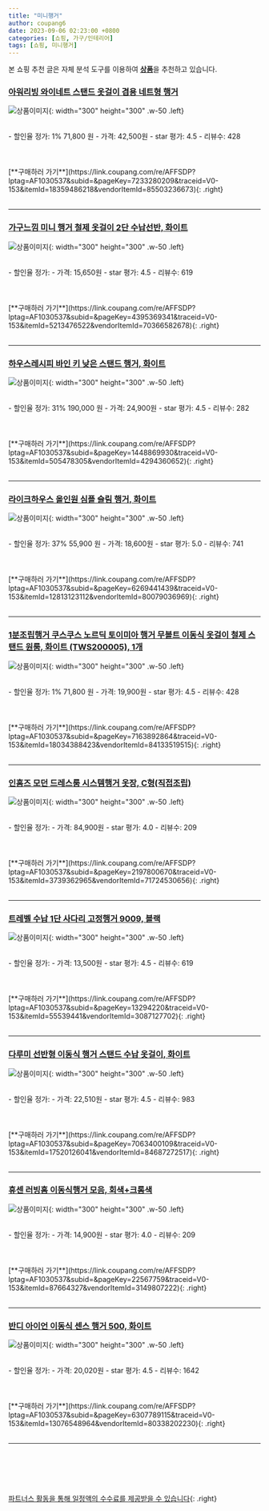 ```yaml
---
title: "미니행거"
author: coupang6
date: 2023-09-06 02:23:00 +0800
categories: [쇼핑, 가구/인테리어]
tags: [쇼핑, 미니행거]
---
```


본 쇼핑 추천 글은 자체 분석 도구를 이용하여 [**상품**](https://link.coupang.com/a/bao1ui)을 추천하고 있습니다.

### [아워리빙 와이네트 스탠드 옷걸이 겸용 네트형 행거](https://link.coupang.com/re/AFFSDP?lptag=AF1030537&subid=&pageKey=7233280209&traceid=V0-153&itemId=18359486218&vendorItemId=85503236673)

![상품이미지](https://thumbnail6.coupangcdn.com/thumbnails/remote/230x230ex/image/vendor_inventory/a9f6/c6cf67c35f8d5d07ba663a6068166c85a2eef48d50054d5d31dd715eb56b.jpg){: width="300" height="300" .w-50 .left}


<br>
- 할인율 정가: 1%  71,800   원
- 가격: 42,500원
- star 평가: 4.5
- 리뷰수: 428
<br>
<br>
<br>
<br>
[**구매하러 가기**](https://link.coupang.com/re/AFFSDP?lptag=AF1030537&subid=&pageKey=7233280209&traceid=V0-153&itemId=18359486218&vendorItemId=85503236673){: .right}
<br>
<br>

---

### [가구느낌 미니 행거 철제 옷걸이 2단 수납선반, 화이트](https://link.coupang.com/re/AFFSDP?lptag=AF1030537&subid=&pageKey=4395369341&traceid=V0-153&itemId=5213476522&vendorItemId=70366582678)

![상품이미지](https://thumbnail7.coupangcdn.com/thumbnails/remote/230x230ex/image/retail/images/2020/03/10/19/7/aeb739c6-4274-4d38-9d0b-460a858276cf.jpg){: width="300" height="300" .w-50 .left}


<br>
- 할인율 정가: 
- 가격: 15,650원
- star 평가: 4.5
- 리뷰수: 619
<br>
<br>
<br>
<br>
[**구매하러 가기**](https://link.coupang.com/re/AFFSDP?lptag=AF1030537&subid=&pageKey=4395369341&traceid=V0-153&itemId=5213476522&vendorItemId=70366582678){: .right}
<br>
<br>

---

### [하우스레시피 바인 키 낮은 스탠드 행거, 화이트](https://link.coupang.com/re/AFFSDP?lptag=AF1030537&subid=&pageKey=1448869930&traceid=V0-153&itemId=505478305&vendorItemId=4294360652)

![상품이미지](https://thumbnail6.coupangcdn.com/thumbnails/remote/230x230ex/image/retail/images/2507843903268219-3f008efb-aab5-446a-86ab-17a4612efa83.jpg){: width="300" height="300" .w-50 .left}


<br>
- 할인율 정가: 31%  190,000   원
- 가격: 24,900원
- star 평가: 4.5
- 리뷰수: 282
<br>
<br>
<br>
<br>
[**구매하러 가기**](https://link.coupang.com/re/AFFSDP?lptag=AF1030537&subid=&pageKey=1448869930&traceid=V0-153&itemId=505478305&vendorItemId=4294360652){: .right}
<br>
<br>

---

### [라이크하우스 올인원 심플 슬림 행거, 화이트](https://link.coupang.com/re/AFFSDP?lptag=AF1030537&subid=&pageKey=6269441439&traceid=V0-153&itemId=12813123112&vendorItemId=80079036969)

![상품이미지](https://thumbnail10.coupangcdn.com/thumbnails/remote/230x230ex/image/rs_quotation_api/exfcqjoc/72b041fdc9ee4e55994778dc812aa108.jpg){: width="300" height="300" .w-50 .left}


<br>
- 할인율 정가: 37%  55,900   원
- 가격: 18,600원
- star 평가: 5.0
- 리뷰수: 741
<br>
<br>
<br>
<br>
[**구매하러 가기**](https://link.coupang.com/re/AFFSDP?lptag=AF1030537&subid=&pageKey=6269441439&traceid=V0-153&itemId=12813123112&vendorItemId=80079036969){: .right}
<br>
<br>

---

### [1분조립행거 쿠스쿠스 노르딕 토이미아 행거 무볼트 이동식 옷걸이 철제 스탠드 원룸, 화이트 (TWS200005), 1개](https://link.coupang.com/re/AFFSDP?lptag=AF1030537&subid=&pageKey=7163892864&traceid=V0-153&itemId=18034388423&vendorItemId=84133519515)

![상품이미지](https://thumbnail6.coupangcdn.com/thumbnails/remote/230x230ex/image/vendor_inventory/d33e/ab0ab156ed7e29c75f295fe37433c1eafd924342423758168a2522450455.jpg){: width="300" height="300" .w-50 .left}


<br>
- 할인율 정가: 1%  71,800   원
- 가격: 19,900원
- star 평가: 4.5
- 리뷰수: 428
<br>
<br>
<br>
<br>
[**구매하러 가기**](https://link.coupang.com/re/AFFSDP?lptag=AF1030537&subid=&pageKey=7163892864&traceid=V0-153&itemId=18034388423&vendorItemId=84133519515){: .right}
<br>
<br>

---

### [인홈즈 모던 드레스룸 시스템행거 옷장, C형(직접조립)](https://link.coupang.com/re/AFFSDP?lptag=AF1030537&subid=&pageKey=2197800670&traceid=V0-153&itemId=3739362965&vendorItemId=71724530656)

![상품이미지](https://thumbnail10.coupangcdn.com/thumbnails/remote/230x230ex/image/vendor_inventory/7643/72a2e62cded4f47253fc289cd0f33aad9a0562b09de0d8f744d17f870dc6.jpg){: width="300" height="300" .w-50 .left}


<br>
- 할인율 정가: 
- 가격: 84,900원
- star 평가: 4.0
- 리뷰수: 209
<br>
<br>
<br>
<br>
[**구매하러 가기**](https://link.coupang.com/re/AFFSDP?lptag=AF1030537&subid=&pageKey=2197800670&traceid=V0-153&itemId=3739362965&vendorItemId=71724530656){: .right}
<br>
<br>

---

### [트레벨 수납 1단 사다리 고정행거 9009, 블랙](https://link.coupang.com/re/AFFSDP?lptag=AF1030537&subid=&pageKey=13294220&traceid=V0-153&itemId=55539441&vendorItemId=3087127702)

![상품이미지](https://thumbnail9.coupangcdn.com/thumbnails/remote/230x230ex/image/retail/images/2017/01/12/17/0/aa55afad-9e38-4763-b620-9ca57c84a9bf.jpg){: width="300" height="300" .w-50 .left}


<br>
- 할인율 정가: 
- 가격: 13,500원
- star 평가: 4.5
- 리뷰수: 619
<br>
<br>
<br>
<br>
[**구매하러 가기**](https://link.coupang.com/re/AFFSDP?lptag=AF1030537&subid=&pageKey=13294220&traceid=V0-153&itemId=55539441&vendorItemId=3087127702){: .right}
<br>
<br>

---

### [다루미 선반형 이동식 행거 스탠드 수납 옷걸이, 화이트](https://link.coupang.com/re/AFFSDP?lptag=AF1030537&subid=&pageKey=7063400109&traceid=V0-153&itemId=17520126041&vendorItemId=84687272517)

![상품이미지](https://thumbnail8.coupangcdn.com/thumbnails/remote/230x230ex/image/vendor_inventory/2c50/ecada710b3d2a0aeb0dd2d6fd0792b536d14f5516bf033ddeb502eee616b.jpg){: width="300" height="300" .w-50 .left}


<br>
- 할인율 정가: 
- 가격: 22,510원
- star 평가: 4.5
- 리뷰수: 983
<br>
<br>
<br>
<br>
[**구매하러 가기**](https://link.coupang.com/re/AFFSDP?lptag=AF1030537&subid=&pageKey=7063400109&traceid=V0-153&itemId=17520126041&vendorItemId=84687272517){: .right}
<br>
<br>

---

### [휴센 러빙홈 이동식행거 모음, 회색+크롬색](https://link.coupang.com/re/AFFSDP?lptag=AF1030537&subid=&pageKey=22567759&traceid=V0-153&itemId=87664327&vendorItemId=3149807222)

![상품이미지](https://thumbnail8.coupangcdn.com/thumbnails/remote/230x230ex/image/vendor_inventory/images/2017/05/24/12/4/3ecaa1f2-a78f-4f83-8188-5f760120975f.jpg){: width="300" height="300" .w-50 .left}


<br>
- 할인율 정가: 
- 가격: 14,900원
- star 평가: 4.0
- 리뷰수: 209
<br>
<br>
<br>
<br>
[**구매하러 가기**](https://link.coupang.com/re/AFFSDP?lptag=AF1030537&subid=&pageKey=22567759&traceid=V0-153&itemId=87664327&vendorItemId=3149807222){: .right}
<br>
<br>

---

### [반디 아이언 이동식 센스 행거 500, 화이트](https://link.coupang.com/re/AFFSDP?lptag=AF1030537&subid=&pageKey=6307789115&traceid=V0-153&itemId=13076548964&vendorItemId=80338202230)

![상품이미지](https://thumbnail7.coupangcdn.com/thumbnails/remote/230x230ex/image/rs_quotation_api/wfoxoff9/089c23510e0a40e592c148da65470253.jpg){: width="300" height="300" .w-50 .left}


<br>
- 할인율 정가: 
- 가격: 20,020원
- star 평가: 4.5
- 리뷰수: 1642
<br>
<br>
<br>
<br>
[**구매하러 가기**](https://link.coupang.com/re/AFFSDP?lptag=AF1030537&subid=&pageKey=6307789115&traceid=V0-153&itemId=13076548964&vendorItemId=80338202230){: .right}
<br>
<br>

---
<br><br><br><br><br> [파트너스 활동을 통해 일정액의 수수료를 제공받을 수 있습니다](https://link.coupang.com/a/bao1ui){: .right}